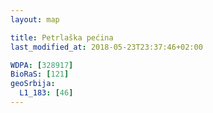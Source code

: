 ```yaml
---
layout: map

title: Petrlaška pećina
last_modified_at: 2018-05-23T23:37:46+02:00

WDPA: [328917]
BioRaS: [121]
geoSrbija:
  L1_183: [46]
---
```


